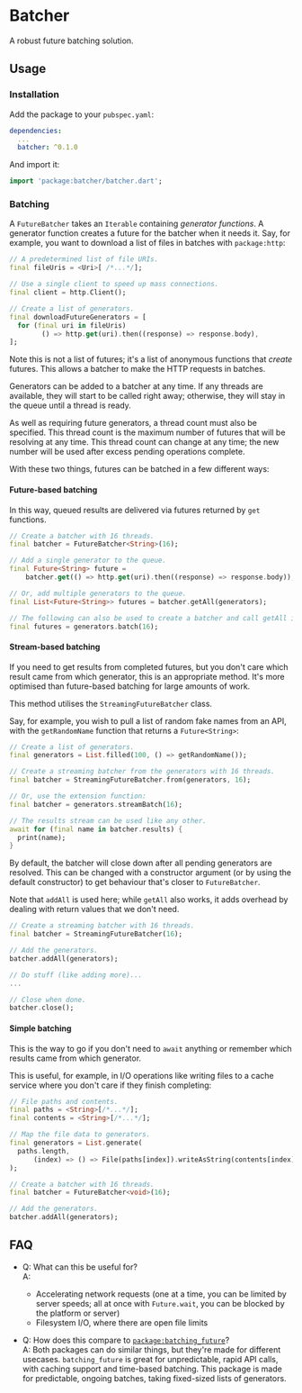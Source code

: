 # Batcher

A robust future batching solution.

## Usage

### Installation

Add the package to your `pubspec.yaml`:

```yaml
dependencies:
  ...
  batcher: ^0.1.0
```

And import it:

```dart
import 'package:batcher/batcher.dart';
```

### Batching

A `FutureBatcher` takes an `Iterable` containing _generator functions_. A
generator function creates a future for the batcher when it needs it. Say, for
example, you want to download a list of files in batches with `package:http`:

```dart
// A predetermined list of file URIs.
final fileUris = <Uri>[ /*...*/];

// Use a single client to speed up mass connections.
final client = http.Client();

// Create a list of generators.
final downloadFutureGenerators = [
  for (final uri in fileUris)
        () => http.get(uri).then((response) => response.body),
];
```

Note this is not a list of futures; it's a list of anonymous functions that
_create_ futures. This allows a batcher to make the HTTP requests in batches.

Generators can be added to a batcher at any time. If any
threads are available, they will start to be called right away; otherwise, they
will stay in the queue until a thread is ready.

As well as requiring future generators, a thread count must also be specified.
This thread count is the maximum number of futures that will be resolving at any
time. This thread count can change at any time; the new number will be used after
excess pending operations complete.

With these two things, futures can be batched in a few different ways:

#### Future-based batching

In this way, queued results are delivered via futures returned by `get` functions.

```dart
// Create a batcher with 16 threads.
final batcher = FutureBatcher<String>(16);

// Add a single generator to the queue.
final Future<String> future =
    batcher.get(() => http.get(uri).then((response) => response.body));

// Or, add multiple generators to the queue.
final List<Future<String>> futures = batcher.getAll(generators);

// The following can also be used to create a batcher and call getAll in one line.
final futures = generators.batch(16);
```

#### Stream-based batching
If you need to get results from completed futures, but you don't care which
result came from which generator, this is an appropriate method. It's more
optimised than future-based batching for large amounts of work.

This method utilises the `StreamingFutureBatcher` class.

Say, for example, you wish to pull a list of random fake names from an API,
with the `getRandomName` function that returns a `Future<String>`:

```dart
// Create a list of generators.
final generators = List.filled(100, () => getRandomName());

// Create a streaming batcher from the generators with 16 threads.
final batcher = StreamingFutureBatcher.from(generators, 16);

// Or, use the extension function:
final batcher = generators.streamBatch(16);

// The results stream can be used like any other.
await for (final name in batcher.results) {
  print(name);
}
```

By default, the batcher will close down after all pending generators are
resolved. This can be changed with a constructor argument (or by using the
default constructor) to get behaviour that's closer to `FutureBatcher`.

Note that `addAll` is used here; while `getAll` also works, it adds overhead by
dealing with return values that we don't need.

```dart
// Create a streaming batcher with 16 threads.
final batcher = StreamingFutureBatcher(16);

// Add the generators.
batcher.addAll(generators);

// Do stuff (like adding more)...
...

// Close when done.
batcher.close();
```

#### Simple batching

This is the way to go if you don't need to `await` anything or remember which
results came from which generator.

This is useful, for example, in I/O operations like writing files to a cache
service where you don't care if they finish completing:

```dart
// File paths and contents.
final paths = <String>[/*...*/];
final contents = <String>[/*...*/];

// Map the file data to generators.
final generators = List.generate(
  paths.length,
      (index) => () => File(paths[index]).writeAsString(contents[index]),
);

// Create a batcher with 16 threads.
final batcher = FutureBatcher<void>(16);

// Add the generators.
batcher.addAll(generators);
```

## FAQ

- Q: What can this be useful for?  
  A:
  - Accelerating network requests (one at a time, you can be limited by server speeds; all at once with `Future.wait`, you can be blocked by the platform or server)
  - Filesystem I/O, where there are open file limits


- Q: How does this compare to [`package:batching_future`](https://pub.dev/packages/batching_future)?  
  A: Both packages can do similar things, but they're made for different usecases. `batching_future`
  is great for unpredictable, rapid API calls, with caching support and time-based batching.
  This package is made for predictable, ongoing batches, taking fixed-sized lists of generators.